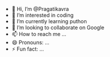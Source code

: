 - 👋 Hi, I’m @Pragatikavra
- 👀 I’m interested in coding
- 🌱 I’m currently learning puthon
- 💞️ I’m looking to collaborate on Google
- 📫 How to reach me ...
- 😄 Pronouns: ...
- ⚡ Fun fact: ...

<!---
Pragatikavra/Pragatikavra is a ✨ special ✨ repository because its `README.md` (this file) appears on your GitHub profile.
You can click the Preview link to take a look at your changes.
--->
